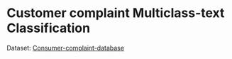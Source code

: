 # Customer complaint Multiclass-text Classification

Dataset: [Consumer-complaint-database](https://catalog.data.gov/dataset/consumer-complaint-database)